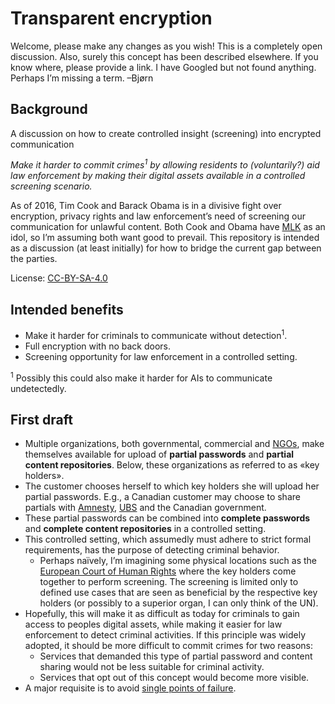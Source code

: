 # Transparent encryption

Welcome, please make any changes as you wish! This is a completely open discussion. Also, surely this concept has been described elsewhere. If you know where, please provide a link. I have Googled but not found anything. Perhaps I’m missing a term. –Bjørn

Background
---
A discussion on how to create controlled insight (screening) into encrypted communication

*Make it harder to commit crimes<sup>1</sup> by allowing residents to (voluntarily?) aid law enforcement by making their digital assets available in a controlled screening scenario.*

As of 2016, Tim Cook and Barack Obama is in a divisive fight over encryption, privacy rights and law enforcement’s need of screening our communication for unlawful content. Both Cook and Obama have [MLK][MLK] as an idol, so I’m assuming both want good to prevail. This repository is intended as a discussion (at least initially) for how to bridge the current gap between the parties.

License: [CC-BY-SA-4.0](https://creativecommons.org/licenses/by-sa/4.0/)

Intended benefits
---
* Make it harder for criminals to communicate without detection<sup>1</sup>.
* Full encryption with no back doors.
* Screening opportunity for law enforcement in a controlled setting.
 
<sup>1</sup> Possibly this could also make it harder for AIs to communicate undetectedly.

First draft
---
* Multiple organizations, both governmental, commercial and [NGOs][NGO], make themselves available for upload of **partial passwords** and **partial content repositories**. Below, these organizations as referred to as «key holders».
* The customer chooses herself to which key holders she will upload her partial passwords. E.g., a Canadian customer may choose to share partials with [Amnesty][Amnesty], [UBS][UBS] and the Canadian government.
* These partial passwords can be combined into **complete passwords** and **complete content repositories** in a controlled setting.
* This controlled setting, which assumedly must adhere to strict formal requirements, has the purpose of detecting criminal behavior.
  * Perhaps naïvely, I’m imagining some physical locations such as the [European Court of Human Rights][ECtHR] where the key holders come together to perform screening. The screening is limited only to defined use cases that are seen as beneficial by the respective key holders (or possibly to a superior organ, I can only think of the UN).
* Hopefully, this will make it as difficult as today for criminals to gain access to peoples digital assets, while making it easier for law enforcement to detect criminal activities. If this principle was widely adopted, it should be more difficult to commit crimes for two reasons:
  * Services that demanded this type of partial password and content sharing would not be less suitable for criminal activity.
  * Services that opt out of this concept would become more visible.
* A major requisite is to avoid [single points of failure][SPOF].

[ECtHR]: https://en.wikipedia.org/wiki/European_Court_of_Human_Rights
[SPOF]: https://en.wikipedia.org/wiki/Single_point_of_failure
[Amnesty]: https://en.wikipedia.org/wiki/Amnesty_International
[UBS]: https://en.wikipedia.org/wiki/Banking_in_Switzerland
[MLK]: https://en.wikipedia.org/wiki/Martin_Luther_King,_Jr.
[NGO]: https://en.wikipedia.org/wiki/Non-governmental_organization
